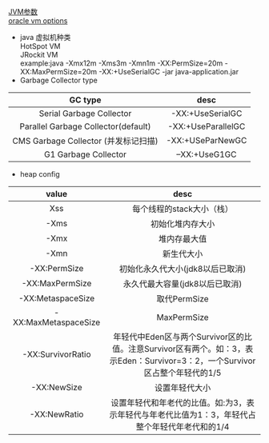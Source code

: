 [JVM参数](https://www.cnblogs.com/duanxz/p/3482366.html)  
[oracle vm options](https://www.oracle.com/technetwork/java/javase/tech/vmoptions-jsp-140102.html)
* java 虚拟机种类  
    HotSpot VM  
    JRockit VM  
example:java -Xmx12m -Xms3m -Xmn1m -XX:PermSize=20m -XX:MaxPermSize=20m -XX:+UseSerialGC -jar java-application.jar
* Garbage Collector type

|GC type|desc|
|:---:|:---:|
|Serial Garbage Collector|-XX:+UseSerialGC|
|Parallel Garbage Collector(default)| -XX:+UseParallelGC|
|CMS Garbage Collector (并发标记扫描)| -XX:+USeParNewGC|
|G1 Garbage Collector| –XX:+UseG1GC|

* heap config  

|value|desc|
|:---:|:---:|
|Xss|每个线程的stack大小（栈）|
|-Xms|初始化堆内存大小|
|-Xmx|堆内存最大值|
|-Xmn|新生代大小|
|-XX:PermSize|初始化永久代大小(jdk8以后已取消)|
|-XX:MaxPermSize|永久代最大容量(jdk8以后已取消)|
|-XX:MetaspaceSize|取代PermSize|
|-XX:MaxMetaspaceSize|MaxPermSize
|-XX:SurvivorRatio|年轻代中Eden区与两个Survivor区的比值。注意Survivor区有两个。如：3，表示Eden：Survivor=3：2，一个Survivor区占整个年轻代的1/5|
|-XX:NewSize|设置年轻代大小|
|-XX:NewRatio|设置年轻代和年老代的比值。如:为3，表示年轻代与年老代比值为1：3，年轻代占整个年轻代年老代和的1/4|
